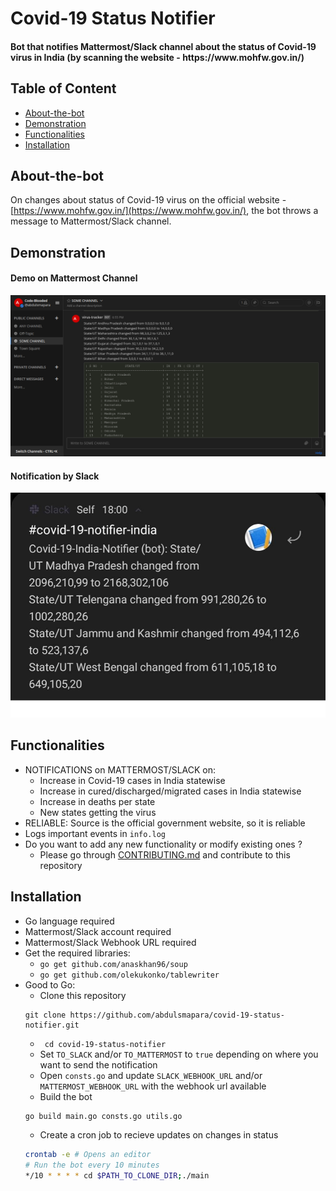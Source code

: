 <p align="left">
	<h1 align="left">Covid-19 Status Notifier</h1>
	<h4 align="left">Bot that notifies Mattermost/Slack channel about the status of Covid-19 virus in India (by scanning the website - https://www.mohfw.gov.in/)</h4>
</p>


## Table of Content
- [About-the-bot](#about-the-bot)
- [Demonstration](#demonstration)
- [Functionalities](#functionalities)
- [Installation](#installation)


## About-the-bot

On changes about status of Covid-19 virus on the official website - [https://www.mohfw.gov.in/](https://www.mohfw.gov.in/), the bot throws a message to Mattermost/Slack channel.

## Demonstration

#### Demo on Mattermost Channel
![Image-Demo](https://github.com/abdulsmapara/Github-Media/blob/master/screenshot1.1.png)

#### Notification by Slack
![Image-Demo](https://github.com/abdulsmapara/Github-Media/blob/master/covid-19-status-notifier/slack-notification.png)

## Functionalities

- NOTIFICATIONS on MATTERMOST/SLACK on:
	* Increase in Covid-19 cases in India statewise
	* Increase in cured/discharged/migrated cases in India statewise
	* Increase in deaths per state
	* New states getting the virus
- RELIABLE: Source is the official government website, so it is reliable
- Logs important events in ```info.log```
- Do you want to add any new functionality or modify existing ones ?
	* Please go through [CONTRIBUTING.md](https://github.com/abdulsmapara/covid-19-status-notifier/blob/master/CONTRIBUTING.md) and contribute to this repository

## Installation

- Go language required
- Mattermost/Slack account required
- Mattermost/Slack Webhook URL required
- Get the required libraries:
	* ```go get github.com/anaskhan96/soup```
	* ```go get github.com/olekukonko/tablewriter```
- Good to Go:
	* Clone this repository
    ``` 
    git clone https://github.com/abdulsmapara/covid-19-status-notifier.git
    ```
	* ``` cd covid-19-status-notifier```
	* Set ```TO_SLACK``` and/or ```TO_MATTERMOST``` to ```true``` depending on where you want to send the notification 
	* Open ```consts.go``` and update ```SLACK_WEBHOOK_URL``` and/or ```MATTERMOST_WEBHOOK_URL``` with the webhook url available
	* Build the bot
	```bash
	go build main.go consts.go utils.go
	```
	* Create a cron job to recieve updates on changes in status
	```bash 
	crontab -e # Opens an editor
	# Run the bot every 10 minutes
	*/10 * * * * cd $PATH_TO_CLONE_DIR;./main
	```
